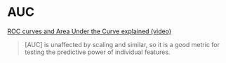 # AUC

[ROC curves and Area Under the Curve explained \(video\)](http://www.dataschool.io/roc-curves-and-auc-explained/)

> \[AUC\] is unaffected by scaling and similar, so it is a good metric for testing the predictive power of individual features.

